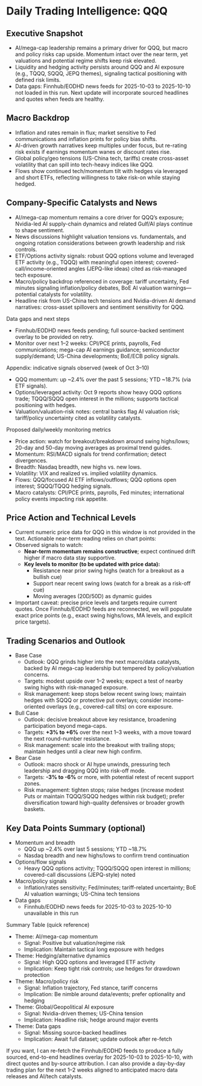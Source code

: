 # Daily Trading Intelligence: QQQ

## Executive Snapshot
- AI/mega-cap leadership remains a primary driver for QQQ, but macro and policy risks cap upside. Momentum intact over the near term, yet valuations and potential regime shifts keep risk elevated.
- Liquidity and hedging activity persists around QQQ and AI exposure (e.g., TQQQ, SQQQ, JEPQ themes), signaling tactical positioning with defined risk limits.
- Data gaps: Finnhub/EODHD news feeds for 2025-10-03 to 2025-10-10 not loaded in this run. Next update will incorporate sourced headlines and quotes when feeds are healthy.

## Macro Backdrop
- Inflation and rates remain in flux; market sensitive to Fed communications and inflation prints for policy bias shifts.
- AI-driven growth narratives keep multiples under focus, but re-rating risk exists if earnings momentum wanes or discount rates rise.
- Global policy/geo tensions (US-China tech, tariffs) create cross-asset volatility that can spill into tech-heavy indices like QQQ.
- Flows show continued tech/momentum tilt with hedges via leveraged and short ETFs, reflecting willingness to take risk-on while staying hedged.

## Company-Specific Catalysts and News
- AI/mega-cap momentum remains a core driver for QQQ’s exposure; Nvidia-led AI supply-chain dynamics and related Gulf/AI plays continue to shape sentiment.
- News discussions highlight valuation tensions vs. fundamentals, and ongoing rotation considerations between growth leadership and risk controls.
- ETF/Options activity signals: robust QQQ options volume and leveraged ETF activity (e.g., TQQQ) with meaningful open interest; covered-call/income-oriented angles (JEPQ-like ideas) cited as risk-managed tech exposure.
- Macro/policy backdrop referenced in coverage: tariff uncertainty, Fed minutes signaling inflation/policy debates, BoE AI valuation warnings—potential catalysts for volatility.
- Headline risk from US-China tech tensions and Nvidia-driven AI demand narratives: cross-asset spillovers and sentiment sensitivity for QQQ.

Data gaps and next steps
- Finnhub/EODHD news feeds pending; full source-backed sentiment overlay to be provided on retry.
- Monitor over next 1–2 weeks: CPI/PCE prints, payrolls, Fed communications; mega-cap AI earnings guidance; semiconductor supply/demand; US-China developments; BoE/ECB policy signals.

Appendix: indicative signals observed (week of Oct 3–10)
- QQQ momentum: up ~2.4% over the past 5 sessions; YTD ~18.7% (via ETF signals).
- Options/leveraged activity: Oct 9 reports show heavy QQQ options trade; TQQQ/SQQQ open interest in the millions; supports tactical positioning with hedges.
- Valuation/valuation-risk notes: central banks flag AI valuation risk; tariff/policy uncertainty cited as volatility catalysts.

Proposed daily/weekly monitoring metrics
- Price action: watch for breakout/breakdown around swing highs/lows; 20-day and 50-day moving averages as proximal trend guides.
- Momentum: RSI/MACD signals for trend confirmation; detect divergences.
- Breadth: Nasdaq breadth, new highs vs. new lows.
- Volatility: VIX and realized vs. implied volatility dynamics.
- Flows: QQQ/focused AI ETF inflows/outflows; QQQ options open interest; SQQQ/TQQQ hedging signals.
- Macro catalysts: CPI/PCE prints, payrolls, Fed minutes; international policy events impacting risk appetite.

## Price Action and Technical Levels
- Current numeric price data for QQQ in this window is not provided in the text. Actionable near-term reading relies on chart points:
- Observed signals to watch:
  - **Near-term momentum remains constructive**; expect continued drift higher if macro data stay supportive.
  - **Key levels to monitor (to be updated with price data):**
    - Resistance near prior swing highs (watch for a breakout as a bullish cue)
    - Support near recent swing lows (watch for a break as a risk-off cue)
    - Moving averages (20D/50D) as dynamic guides
- Important caveat: precise price levels and targets require current quotes. Once Finnhub/EODHD feeds are reconnected, we will populate exact price points (e.g., exact swing highs/lows, MA levels, and explicit price targets).

## Trading Scenarios and Outlook
- Base Case
  - Outlook: QQQ grinds higher into the next macro/data catalysts, backed by AI mega-cap leadership but tempered by policy/valuation concerns.
  - Targets: modest upside over 1–2 weeks; expect a test of nearby swing highs with risk-managed exposure.
  - Risk management: keep stops below recent swing lows; maintain hedges with SQQQ or protective put overlays; consider income-oriented overlays (e.g., covered-call tilts) on core exposure.
- Bull Case
  - Outlook: decisive breakout above key resistance, broadening participation beyond mega-caps.
  - Targets: **+3% to +6%** over the next 1–3 weeks, with a move toward the next round-number resistance.
  - Risk management: scale into the breakout with trailing stops; maintain hedges until a clear new high confirm.
- Bear Case
  - Outlook: macro shock or AI hype unwinds, pressuring tech leadership and dragging QQQ into risk-off mode.
  - Targets: **-3% to -6%** or more, with potential retest of recent support zones.
  - Risk management: tighten stops; raise hedges (increase modest Puts or maintain TQQQ/SQQQ hedges within risk budget); prefer diversification toward high-quality defensives or broader growth baskets.

## Key Data Points Summary (optional)
- Momentum and breadth
  - QQQ up ~2.4% over last 5 sessions; YTD ~18.7%
  - Nasdaq breadth and new highs/lows to confirm trend continuation
- Options/flow signals
  - Heavy QQQ options activity; TQQQ/SQQQ open interest in millions; covered-call discussions (JEPQ-style) noted
- Macro/policy signals
  - Inflation/rates sensitivity; Fed/minutes; tariff-related uncertainty; BoE AI valuation warnings; US-China tech tensions
- Data gaps
  - Finnhub/EODHD news feeds for 2025-10-03 to 2025-10-10 unavailable in this run

Summary Table (quick reference)
- Theme: AI/mega-cap momentum
  - Signal: Positive but valuation/regime risk
  - Implication: Maintain tactical long exposure with hedges
- Theme: Hedging/alternative dynamics
  - Signal: High QQQ options and leveraged ETF activity
  - Implication: Keep tight risk controls; use hedges for drawdown protection
- Theme: Macro/policy risk
  - Signal: Inflation trajectory, Fed stance, tariff concerns
  - Implication: Be nimble around data/events; prefer optionality and hedging
- Theme: Global/Geopolitical AI exposure
  - Signal: Nvidia-driven themes; US-China tension
  - Implication: Headline risk; hedge around major events
- Theme: Data gaps
  - Signal: Missing source-backed headlines
  - Implication: Await full dataset; update outlook after re-fetch

If you want, I can re-fetch the Finnhub/EODHD feeds to produce a fully sourced, end-to-end headlines overlay for 2025-10-03 to 2025-10-10, with direct quotes and by-source attribution. I can also provide a day-by-day trading plan for the next 1–2 weeks aligned to anticipated macro data releases and AI/tech catalysts.